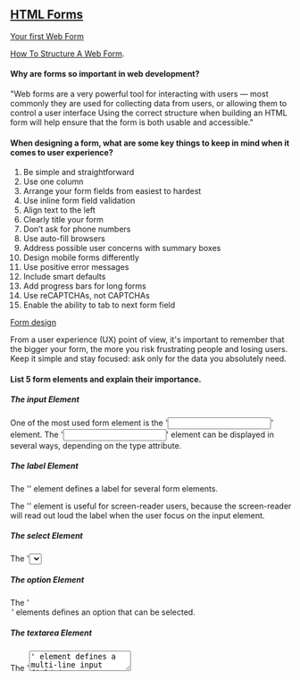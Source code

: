 ## [HTML Forms](https://developer.mozilla.org/en-US/docs/Learn/Forms)
[Your first Web Form](https://developer.mozilla.org/en-US/docs/Learn/Forms/Your_first_form) 

[How To Structure A Web Form](https://developer.mozilla.org/en-US/docs/Learn/Forms/How_to_structure_a_web_form).

#### Why are forms so important in web development?
"Web forms are a very powerful tool for interacting with users — most commonly they are used for collecting data from users, or allowing them to control a user interface
Using the correct structure when building an HTML form will help ensure that the form is both usable and accessible."

#### When designing a form, what are some key things to keep in mind when it comes to user experience?
1. Be simple and straightforward
2. Use one column
3. Arrange your form fields from easiest to hardest
4. Use inline form field validation
5. Align text to the left
6. Clearly title your form
7. Don’t ask for phone numbers
8. Use auto-fill browsers
9. Address possible user concerns with summary boxes
10. Design mobile forms differently
11. Use positive error messages
12. Include smart defaults
13. Add progress bars for long forms
14. Use reCAPTCHAs, not CAPTCHAs
15. Enable the ability to tab to next form field

[Form design](https://blog.hubspot.com/marketing/form-design)

From a user experience (UX) point of view, it's important to remember that the bigger your form, the more you risk frustrating people and losing users. Keep it simple and stay focused: ask only for the data you absolutely need.


#### List 5 form elements and explain their importance.

##### The input Element
One of the most used form element is the '<input>' element.
The '<input>' element can be displayed in several ways, depending on the type attribute.

##### The label Element
The '<label>' element defines a label for several form elements.

The '<label>' element is useful for screen-reader users, because the screen-reader will read out loud the label when the user focus on the input element.

##### The select Element
The '<select>' element defines a drop-down list

##### The option Element
The '<option>' elements defines an option that can be selected.

##### The textarea Element
The '<textarea>' element defines a multi-line input field (a text area):

[Form Elements](https://www.w3schools.com/html/html_form_elements.asp)


## [Learn JS](https://developer.mozilla.org/en-US/docs/Learn/JavaScript)
### [Introduction To Events](https://developer.mozilla.org/en-US/docs/Learn/JavaScript/Building_blocks/Events).

#### How would you describe events to a non-technical friend?
"In the case of the Web, events are fired inside the browser window, and tend to be attached to a specific item that resides in it. This might be a single element, a set of elements, the HTML document loaded in the current tab, or the entire browser window. There are many different types of events that can occur.
* The user selects, clicks, or hovers the cursor over a certain element.
* The user chooses a key on the keyboard.
* The user resizes or closes the browser window.
* A web page finishes loading.
* A form is submitted.
* A video is played, paused, or ends.
* An error occurs."


#### When using the addEventListener() method, what 2 arguments will you need to provide?
The name of the event and a function to handle the event.
The method addEventListener() works by adding a function, or an object that implements EventListener, to the list of event listeners for the specified event type on the EventTarget on which it's called.

#### Describe the event object. Why is the target within the event object useful?
Sometimes, inside an event handler function, you'll see a parameter specified with a name such as event, evt, or e. This is called the event object, and it is automatically passed to event handlers to provide extra features and information.

#### What is the difference between event bubbling and event capturing?
Event bubbling describes how the browser handles events targeted at nested elements.

Event Capture is like event bubbling but the order is reversed: so instead of the event firing first on the innermost element targeted, and then on successively less nested elements, the event fires first on the least nested element, and then on successively more nested elements, until the target is reached.

### Bookmark and Review
[HTML5 Input Types](https://developer.mozilla.org/en-US/docs/Learn/Forms/HTML5_input_types)
This article discusses newer form controls such as:
E-mail address field
Client-side validation
Search field
Phone number field
URL field
Numeric field
Slider controls
Date and time pickers
Color picker control

[Event Reference and listings](https://developer.mozilla.org/en-US/docs/Web/Events)

"This topic provides an index to the main sorts of events you might be interested in (animation, clipboard, workers etc.) along with the main classes that implement those sorts of events. At the end is a flat list of all documented events."